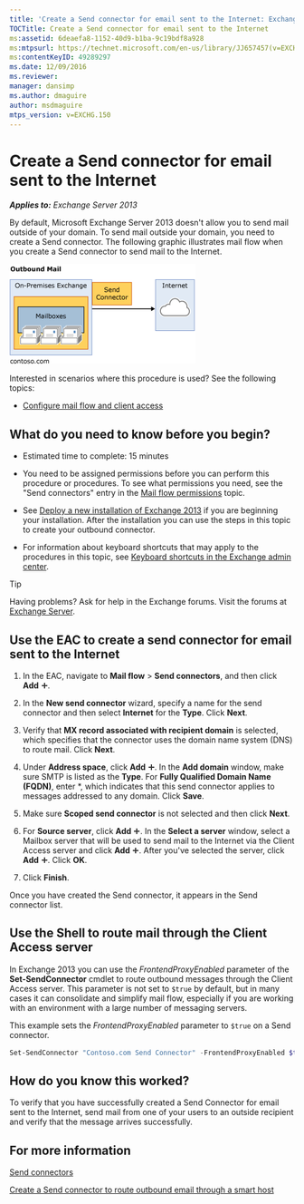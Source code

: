 ```yaml
---
title: 'Create a Send connector for email sent to the Internet: Exchange 2013 Help'
TOCTitle: Create a Send connector for email sent to the Internet
ms:assetid: 6deaefa8-1152-40d9-b1ba-9c19bdf8a928
ms:mtpsurl: https://technet.microsoft.com/en-us/library/JJ657457(v=EXCHG.150)
ms:contentKeyID: 49289297
ms.date: 12/09/2016
ms.reviewer: 
manager: dansimp
ms.author: dmaguire
author: msdmaguire
mtps_version: v=EXCHG.150
---
```


# Create a Send connector for email sent to the Internet

_**Applies to:** Exchange Server 2013_

By default, Microsoft Exchange Server 2013 doesn't allow you to send mail outside of your domain. To send mail outside your domain, you need to create a Send connector. The following graphic illustrates mail flow when you create a Send connector to send mail to the Internet.

![connector\_send\_onprem\_internet](images/JJ657457.e8963e4f-7dce-461f-bbcf-660278cefa35(EXCHG.150).gif "connector_send_onprem_internet")

Interested in scenarios where this procedure is used? See the following topics:

- [Configure mail flow and client access](configure-mail-flow-and-client-access-exchange-2013-help.md)

## What do you need to know before you begin?

- Estimated time to complete: 15 minutes

- You need to be assigned permissions before you can perform this procedure or procedures. To see what permissions you need, see the "Send connectors" entry in the [Mail flow permissions](mail-flow-permissions-exchange-2013-help.md) topic.

- See [Deploy a new installation of Exchange 2013](deploy-a-new-installation-of-exchange-2013-exchange-2013-help.md) if you are beginning your installation. After the installation you can use the steps in this topic to create your outbound connector.

- For information about keyboard shortcuts that may apply to the procedures in this topic, see [Keyboard shortcuts in the Exchange admin center](keyboard-shortcuts-in-the-exchange-admin-center-2013-help.md).

> [!TIP]
> Having problems? Ask for help in the Exchange forums. Visit the forums at [Exchange Server](https://go.microsoft.com/fwlink/p/?linkid=60612).

## Use the EAC to create a send connector for email sent to the Internet

1. In the EAC, navigate to **Mail flow** \> **Send connectors**, and then click **Add** ![Add Icon](images/JJ218640.c1e75329-d6d7-4073-a27d-498590bbb558(EXCHG.150).gif "Add Icon").

2. In the **New send connector** wizard, specify a name for the send connector and then select **Internet** for the **Type**. Click **Next**.

3. Verify that **MX record associated with recipient domain** is selected, which specifies that the connector uses the domain name system (DNS) to route mail. Click **Next**.

4. Under **Address space**, click **Add** ![Add Icon](images/JJ218640.c1e75329-d6d7-4073-a27d-498590bbb558(EXCHG.150).gif "Add Icon"). In the **Add domain** window, make sure SMTP is listed as the **Type**. For **Fully Qualified Domain Name (FQDN)**, enter \*, which indicates that this send connector applies to messages addressed to any domain. Click **Save**.

5. Make sure **Scoped send connector** is not selected and then click **Next**.

6. For **Source server**, click **Add** ![Add Icon](images/JJ218640.c1e75329-d6d7-4073-a27d-498590bbb558(EXCHG.150).gif "Add Icon"). In the **Select a server** window, select a Mailbox server that will be used to send mail to the Internet via the Client Access server and click **Add** ![Add Icon](images/JJ218640.c1e75329-d6d7-4073-a27d-498590bbb558(EXCHG.150).gif "Add Icon"). After you've selected the server, click **Add** ![Add Icon](images/JJ218640.c1e75329-d6d7-4073-a27d-498590bbb558(EXCHG.150).gif "Add Icon"). Click **OK**.

7. Click **Finish**.

Once you have created the Send connector, it appears in the Send connector list.

## Use the Shell to route mail through the Client Access server

In Exchange 2013 you can use the *FrontendProxyEnabled* parameter of the **Set-SendConnector** cmdlet to route outbound messages through the Client Access server. This parameter is not set to `$true` by default, but in many cases it can consolidate and simplify mail flow, especially if you are working with an environment with a large number of messaging servers.

This example sets the *FrontendProxyEnabled* parameter to `$true` on a Send connector.

```powershell
Set-SendConnector "Contoso.com Send Connector" -FrontendProxyEnabled $true
```

## How do you know this worked?

To verify that you have successfully created a Send Connector for email sent to the Internet, send mail from one of your users to an outside recipient and verify that the message arrives successfully.

## For more information

[Send connectors](send-connectors-exchange-2013-help.md)

[Create a Send connector to route outbound email through a smart host](create-a-send-connector-to-route-outbound-email-through-a-smart-host-exchange-2013-help.md)
